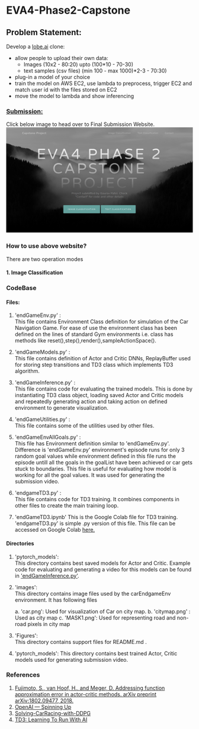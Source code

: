# EVA4-Phase2-Capstone

## Problem Statement:  
Develop a [lobe.ai](https://lobe.ai/) clone:
- allow people to upload their own data:
     - Images (10x2 - 80:20) upto (100*10 - 70-30)
     - text samples (csv files) (min 100 - max 1000)*2-3 - 70:30)
- plug-in a model of your choice
- train the model on AWS EC2, use lambda to preprocess, trigger EC2 and match user id with the files stored on EC2
- move the model to lambda and show inferencing
### [Submission:](http://gauravp-eva4-capstone-website.s3-website.ap-south-1.amazonaws.com/)
Click below image to head over to Final Submission Website.
[![Capstone Final Submission](https://github.com/GauravPatel89/EVA4-Phase2-Capstone/blob/main/Figures/project_website_front.png)](http://gauravp-eva4-capstone-website.s3-website.ap-south-1.amazonaws.com/)

### How to use above website?
There are two operation modes

#### 1. Image Classification
### CodeBase

#### Files:
1. 'endGameEnv.py' :  
This file contains Environment Class definition for simulation of the Car Navigation Game. For ease of use the environment class has been defined on the lines of standard Gym environments i.e. class has methods like reset(),step(),render(),sampleActionSpace(). 

2. 'endGameModels.py' :  
This file contains definition of Actor and Critic DNNs, ReplayBuffer used for storing step transitions and TD3 class which implements TD3 algorithm.

3. 'endGameInference.py' :  
This file contains code for evaluating the trained models. This is done by instantiating TD3 class object, loading saved Actor and Critic models and repeatedly generating action and taking action on defined environment to generate visualization.

4. 'endGameUtilities.py' :  
This file contains some of the utilities used by other files.

5. 'endGameEnvAllGoals.py' :  
This file has Environment definition similar to 'endGameEnv.py'. Difference is 'endGameEnv.py' environment's episode runs for only 3 random goal values while environment defined in this file runs the episode untill all the goals in the goalList have been achieved or car gets stuck to boundaries. This file is useful for evaluating how model is working for all the goal values. It was used for generating the submission video.

6. 'endgameTD3.py' :  
This file contains code for TD3 training. It combines components in other files to create the main training loop.

7. 'endGameTD3.ipynb'
This is the Google Colab file for TD3 training. 'endgameTD3.py' is simple .py version of this file. This file can be accessed on Google Colab [here.](https://colab.research.google.com/drive/1S3kT0hJlK4Uzh10DrAFE55l9OtZAbLyc?usp=sharing)

#### Directories
1. 'pytorch_models':  
This directory contains best saved models for Actor and Critic. Example code for evaluating and generating a video for this models can be found in ['endGameInference.py'](https://github.com/GauravPatel89/EVA-Track3-Assignments/blob/master/EndGame/endGameInference.py). 

2. 'images':  
This directory contains image files used by the carEndgameEnv environment. It has following files
    
    a. 'car.png': Used for visualization of Car on city map. 
    b. 'citymap.png' : Used as city map
    c. 'MASK1.png': Used for representing road and non-road pixels in city map

3. 'Figures':  
This directory contains support files for README.md .

4. 'pytorch_models':
This directory contains best trained Actor, Critic models used for generating submission video.

    
### References  
1. [Fujimoto, S., van Hoof, H., and Meger, D. Addressing function approximation error in actor-critic methods. arXiv preprint arXiv:1802.09477, 2018.](https://arxiv.org/pdf/1802.09477.pdf)
2. [OpenAI — Spinning Up](https://spinningup.openai.com/en/latest/algorithms/td3.html) 
3. [Solving-CarRacing-with-DDPG](https://github.com/lzhan144/Solving-CarRacing-with-DDPG/blob/master/TD3.py)
4. [TD3: Learning To Run With AI](https://towardsdatascience.com/td3-learning-to-run-with-ai-40dfc512f93)
    

